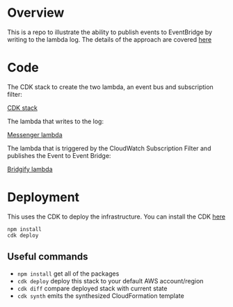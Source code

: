 # Overview

This is a repo to illustrate the ability to publish events to EventBridge by writing to the lambda log. The details of the approach are
covered [here](https://speedrun.nobackspacecrew.com/blog/2023/10/12/totally-async-eventbridge.html)

# Code

The CDK stack to create the two lambda, an event bus and subscription filter:

[CDK stack](lib/logs-to-eb-stack.ts)

The lambda that writes to the log:

[Messenger lambda](src/messenger.ts)

The lambda that is triggered by the CloudWatch Subscription Filter and publishes the Event to Event Bridge:

[Bridgify lambda](src/bridgify.ts)

# Deployment

This uses the CDK to deploy the infrastructure. You can install the CDK [here](https://docs.aws.amazon.com/cdk/latest/guide/getting_started.html)

```
npm install
cdk deploy
```

## Useful commands

- `npm install` get all of the packages
- `cdk deploy` deploy this stack to your default AWS account/region
- `cdk diff` compare deployed stack with current state
- `cdk synth` emits the synthesized CloudFormation template
